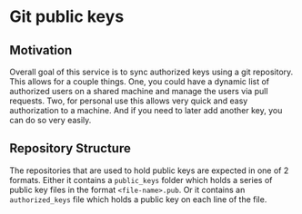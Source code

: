 # Git public keys

## Motivation

Overall goal of this service is to sync authorized keys using a git repository. This allows for a
couple things. One, you could have a dynamic list of authorized users on a shared machine and manage
the users via pull requests. Two, for personal use this allows very quick and easy authorization to
a machine. And if you need to later add another key, you can do so very easily.

## Repository Structure

The repositories that are used to hold public keys are expected in one of 2 formats. Either it
contains a `public_keys` folder which holds a series of public key files in the format
`<file-name>.pub`. Or it contains an `authorized_keys` file which holds a public key on each line of
the file.
